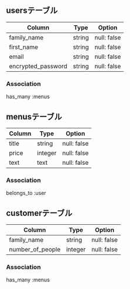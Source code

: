 ## usersテーブル

| Column             | Type   | Option      |
| ------------------ | ------ | ----------- |
| family_name        | string | null: false |
| first_name         | string | null: false |
| email              | string | null: false |
| encrypted_password | string | null: false |

### Association
has_many :menus

## menusテーブル

| Column | Type    | Option      |
| ------ | ------  | ----------- |
| title  | string  | null: false |
| price  | integer | null: false |
| text   | text    | null: false |

### Association
belongs_to :user

## customerテーブル

| Column           | Type    | Option      |
| ---------------- | ------- | ----------- |
| family_name      | string  | null: false |
| number_of_people | integer | null: false |

### Association
has_many :menus
